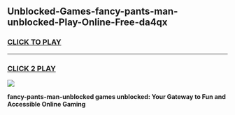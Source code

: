 
## Unblocked-Games-fancy-pants-man-unblocked-Play-Online-Free-da4qx
<h3>
<a href="https://premium76.site?title=fancy-pants-man-unblocked&ref=26A">CLICK TO PLAY</a></h3>
<hr>

<h3>
<a href="https://premium76.site?title=fancy-pants-man-unblocked&ref=26A">CLICK 2 PLAY</a>
  
</h3>

<a href="https://premium76.site?title=fancy-pants-man-unblocked&ref=26A"><img src="https://clearcache.store/games.png"></a>


**fancy-pants-man-unblocked games unblocked: Your Gateway to Fun and Accessible Online Gaming**
